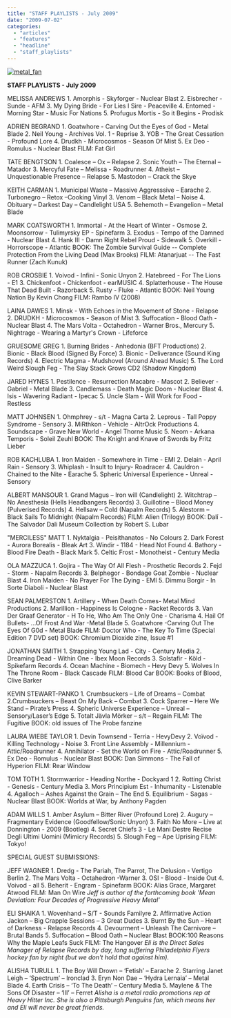 ```yaml
---
title: "STAFF PLAYLISTS - July 2009"
date: "2009-07-02"
categories: 
  - "articles"
  - "features"
  - "headline"
  - "staff_playlists"
---
```


[![metal_fan](http://www.hellbound.ca/wp-content/uploads/2009/07/metal_fan.jpg "metal_fan")](http://www.hellbound.ca/wp-content/uploads/2009/07/metal_fan.jpg)

**STAFF PLAYLISTS - July 2009**

MELISSA ANDREWS 1. Amorphis - Skyforger - Nuclear Blast 2. Eisbrecher - Sunde - AFM 3. My Dying Bride - For Lies I Sire - Peaceville 4. Entomed - Morning Star - Music For Nations 5. Profugus Mortis - So it Begins - Prodisk

ADRIEN BEGRAND 1. Goatwhore - Carving Out the Eyes of God - Metal Blade 2. Neil Young - Archives Vol. 1 - Reprise 3. YOB - The Great Cessation - Profound Lore 4. Drudkh - Microcosmos - Season Of Mist 5. Ex Deo - Romulus - Nuclear Blast FILM: Fat Girl

TATE BENGTSON 1. Coalesce – Ox – Relapse 2. Sonic Youth – The Eternal – Matador 3. Mercyful Fate – Melissa - Roadrunner 4. Atheist – Unquestionable Presence – Relapse 5. Mastodon – Crack the Skye

KEITH CARMAN 1. Municipal Waste – Massive Aggresssive – Earache 2. Turbonegro – Retox –Cooking Vinyl 3. Venom – Black Metal – Noise 4. Obituary – Darkest Day – Candlelight USA 5. Behemoth – Evangelion – Metal Blade

MARK COATSWORTH 1. Immortal - At the Heart of Winter - Osmose 2. Moonsorrow - Tulimyrsky EP - Spinefarm 3. Exodus - Tempo of the Damned - Nuclear Blast 4. Hank III - Damn Right Rebel Proud - Sidewalk 5. Overkill - Horrorscope - Atlantic BOOK: The Zombie Survival Guide -- Complete Protection From the Living Dead (Max Brooks) FILM: Atanarjuat -- The Fast Runner (Zach Kunuk)

ROB CROSBIE 1. Voivod - Infini - Sonic Unyon 2. Hatebreed - For The Lions - E1 3. Chickenfoot - Chickenfoot - earMUSIC 4. Splatterhouse - The House That Dead Built - Razorback 5. Rusty - Fluke - Atlantic BOOK: Neil Young Nation By Kevin Chong FILM: Rambo IV (2008)

LAINA DAWES 1. Minsk - With Echoes in the Movement of Stone - Relapse 2. DRUDKH - Microcosmos - Season of Mist 3. Suffocation - Blood Oath - Nuclear Blast 4. The Mars Volta - Octahedron - Warner Bros., Mercury 5. Nightrage - Wearing a Martyr's Crown - Lifeforce

GRUESOME GREG 1. Burning Brides - Anhedonia (BFT Productions) 2. Bionic - Black Blood (Signed By Force) 3. Bionic - Deliverance (Sound King Records) 4. Electric Magma - Mudshovel (Around Ahead Music) 5. The Lord Weird Slough Feg - The Slay Stack Grows CD2 (Shadow Kingdom)

JARED HYNES 1. Pestilence - Resurrection Macabre - Mascot 2. Believer - Gabriel - Metal Blade 3. Candlemass - Death Magic Doom - Nuclear Blast 4. Isis - Wavering Radiant - Ipecac 5. Uncle Slam - Will Work for Food - Restless

MATT JOHNSEN 1. Ohmphrey - s/t - Magna Carta 2. Leprous - Tall Poppy Syndrome - Sensory 3. MiRthkon - Vehicle - AltrOck Productions 4. Soundscape - Grave New World - Angel Thorne Music 5. Neom - Arkana Temporis - Soleil Zeuhl BOOK: The Knight and Knave of Swords by Fritz Lieber

ROB KACHLUBA 1. Iron Maiden - Somewhere in Time - EMI 2. Delain - April Rain - Sensory 3. Whiplash - Insult to Injury- Roadracer 4. Cauldron - Chained to the Nite - Earache 5. Spheric Universal Experience - Unreal - Sensory

ALBERT MANSOUR 1. Grand Magus – Iron will (Candlelight) 2. Witchtrap – No Anesthesia (Hells Headbangers Records) 3. Guillotine – Blood Money (Pulverised Records) 4. Hellsaw – Cold (Napalm Records) 5. Alestorm – Black Sails To Midnight (Napalm Records) FILM: Alien (Trilogy) BOOK: Dalí - The Salvador Dali Museum Collection by Robert S. Lubar

"MERCILESS" MATT 1. Nyktalgia - Peisithanatos - No Colours 2. Dark Forest - Aurora Borealis - Bleak Art 3. Windir - 1184 - Head Not Found 4. Bathory - Blood Fire Death - Black Mark 5. Celtic Frost - Monotheist - Century Media

OLA MAZZUCA 1. Gojira - The Way Of All Flesh - Prosthetic Records 2. Fejd - Storm - Napalm Records 3. Belphegor - Bondage Goat Zombie - Nuclear Blast 4. Iron Maiden - No Prayer For The Dying - EMI 5. Dimmu Borgir - In Sorte Diaboli - Nuclear Blast

SEAN PALMERSTON 1. Artillery - When Death Comes- Metal Mind Productions 2. Marillion - Happiness Is Cologne - Racket Records 3. Van Der Graaf Generator - H To He, Who Am The Only One - Charisma 4. Hail Of Bullets- ...Of Frost And War -Metal Blade 5. Goatwhore -Carving Out The Eyes Of G0d - Metal Blade FILM: Doctor Who - The Key To Time (Special Edition 7 DVD set) BOOK: Chromium Dioxide zine, Issue #1

JONATHAN SMITH 1. Strapping Young Lad - City - Century Media 2. Dreaming Dead - Within One - Ibex Moon Records 3. Solstafir - Köld - Spikefarm Records 4. Ocean Machine - Biomech - Hevy Devy 5. Wolves In The Throne Room - Black Cascade FILM: Blood Car BOOK: Books of Blood, Clive Barker

KEVIN STEWART-PANKO 1. Crumbsuckers – Life of Dreams – Combat 2.Crumbsuckers – Beast On My Back – Combat 3. Cock Sparrer – Here We Stand – Pirate’s Press 4. Spheric Universe Experience – Unreal – Sensory/Laser’s Edge 5. Totalt Jävla Mörker – s/t – Regain FILM: The Fugitive BOOK: old issues of The Probe fanzine

LAURA WIEBE TAYLOR 1. Devin Townsend - Terria - HevyDevy 2. Voïvod - Killing Technology - Noise 3. Front Line Assembly - Millennium - Attic/Roadrunner 4. Annihilator - Set the World on Fire - Attic/Roadrunner 5. Ex Deo - Romulus - Nuclear Blast BOOK: Dan Simmons - The Fall of Hyperion FILM: Rear Window

TOM TOTH 1. Stormwarrior - Heading Northe - Dockyard 1 2. Rotting Christ - Genesis - Century Media 3. Mors Principium Est - Inhumanity - Listenable 4. Agalloch – Ashes Against the Grain – The End 5. Equilibrium - Sagas - Nuclear Blast BOOK: Worlds at War, by Anthony Pagden

ADAM WILLS 1. Amber Asylum – Bitter River (Profound Lore) 2. Augury – Fragmentary Evidence (Goodfellow/Sonic Unyon) 3. Faith No More – Live at Donnington - 2009 (Bootleg) 4. Secret Chiefs 3 - Le Mani Destre Recise Degli Ultimi Uomini (Mimicry Records) 5. Slough Feg – Ape Uprising FILM: Tokyo!

SPECIAL GUEST SUBMISSIONS:

JEFF WAGNER 1. Dredg - The Pariah, The Parrot, The Delusion - Vertigo Berlin 2. The Mars Volta - Octahedron -Warner 3. OSI - Blood - Inside Out 4. Voivod - all 5. Beherit - Engram - Spinefarm BOOK: Alias Grace, Margaret Atwood FILM: Man On Wire _Jeff is author of the forthcoming book 'Mean Deviation: Four Decades of Progressive Heavy Metal'_

ELI SHAIKA 1. Wovenhand – S/T - Sounds Familyre 2. Affirmative Action Jackon – Big Crapple Sessions – 3 Great Dudes 3. Burnt By the Sun – Heart of Darkness - Relapse Records 4. Devourment – Unleash The Carnivore – Brutal Bands 5. Suffocation – Blood Oath – Nuclear Blast BOOK:100 Reasons Why the Maple Leafs Suck FILM: The Hangover _Eli is the Direct Sales Manager of Relapse Records by day, long suffering Philadelphia Flyers hockey fan by night (but we don't hold that against him)._

ALISHA TURULL 1. The Boy Will Drown – ‘Fetish’ – Earache 2. Starring Janet Leigh – ‘Spectrum’ – Ironclad 3. Eryn Non Dae – ‘Hydra Lernaia’ – Metal Blade 4. Earth Crisis – ‘To The Death’ – Century Media 5. Maylene & The Sons Of Disaster – ‘III’ – Ferret _Alisha is a metal radio promotions rep at Heavy Hitter Inc. She is also a Pittsburgh Penguins fan, which means her and Eli will never be great friends._
